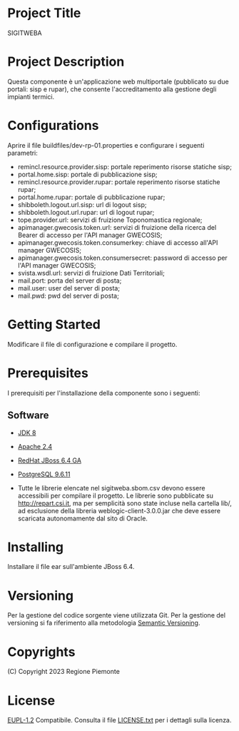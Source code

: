 # Project Title
SIGITWEBA

# Project Description
Questa componente è un'applicazione web multiportale (pubblicato su due portali: sisp e rupar), che consente l'accreditamento alla gestione degli impianti termici.

# Configurations
Aprire il file buildfiles/dev-rp-01.properties e configurare i seguenti parametri:
- remincl.resource.provider.sisp: portale reperimento risorse statiche sisp;
- portal.home.sisp: portale di pubblicazione sisp;
- remincl.resource.provider.rupar: portale reperimento risorse statiche rupar;
- portal.home.rupar: portale di pubblicazione rupar;
- shibboleth.logout.url.sisp: url di logout sisp;
- shibboleth.logout.url.rupar: url di logout rupar;
- tope.provider.url: servizi di fruizione Toponomastica regionale;
- apimanager.gwecosis.token.url: servizi di fruizione della ricerca del Bearer di accesso per l'API manager GWECOSIS;
- apimanager.gwecosis.token.consumerkey: chiave di accesso all'API manager GWECOSIS;
- apimanager.gwecosis.token.consumersecret: password di accesso per l'API manager GWECOSIS;
- svista.wsdl.url: servizi di fruizione Dati Territoriali;
- mail.port: porta del server di posta;
- mail.user: user del server di posta;
- mail.pwd: pwd del server di posta;

# Getting Started 
Modificare il file di configurazione e compilare il progetto.

# Prerequisites
I prerequisiti per l'installazione della componente sono i seguenti:
## Software
- [JDK 8](https://www.apache.org)
- [Apache 2.4](https://www.apache.org)
- [RedHat JBoss 6.4 GA](https://developers.redhat.com)  
- [PostgreSQL 9.6.11](https://www.postgresql.org/download/)  

- Tutte le librerie elencate nel sigitweba.sbom.csv devono essere accessibili per compilare il progetto. Le librerie sono pubblicate su http://repart.csi.it, ma per semplicità sono state incluse nella cartella lib/, ad esclusione della libreria weblogic-client-3.0.0.jar che deve essere scaricata autonomamente dal sito di Oracle.

# Installing
Installare il file ear sull'ambiente JBoss 6.4. 

# Versioning
Per la gestione del codice sorgente viene utilizzata Git. Per la gestione del versioning si fa riferimento alla metodologia [Semantic Versioning](https://semver.org/).

# Copyrights
(C) Copyright 2023 Regione Piemonte

# License
[EUPL-1.2](https://joinup.ec.europa.eu/collection/eupl/eupl-text-11-12) Compatibile. Consulta il file [LICENSE.txt](LICENSE.txt) per i dettagli sulla licenza.

